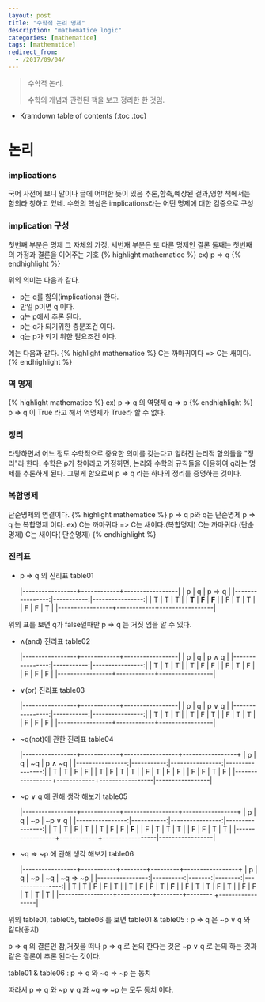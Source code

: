 ```yaml
---
layout: post
title: "수학적 논리 명제"
description: "mathematice logic"
categories: [mathematice]
tags: [mathematice]
redirect_from:
  - /2017/09/04/
---
```


> 수학적 논리.
>
> 수학의 개념과 관련된 책을 보고 정리한 한 것임.

* Kramdown table of contents
{:toc .toc}

# 논리

### implications
 국어 사전에 보니 말이나 글에 어떠한 뜻이 있음
 추론,함축,예상된 결과,영향
 책에서는 함의라 칭하고 있네.
 수학의 핵심은 implications라는 어떤 명제에 대한 검증으로 구성

### implication 구성
 첫번째 부분은 명제 그 자체의 가정.
 세번재 부분은 또 다른 명제인 결론
 둘째는 첫번째의 가정과 결론을 이어주는 기호
{% highlight mathematice %}
 ex) p => q
{% endhighlight %}

위의 의미는 다음과 같다.
* p는 q를 함의(implications) 한다.
* 만일 p이면 q 이다.
* q는 p에서 추론 된다.
* p는 q가 되기위한 충분조건 이다.
* q는 p가 되기 위한 필요조건 이다.

예는 다음과 같다.
{% highlight mathematice %}
C는 까마귀이다 => C는 새이다.
{% endhighlight %}

### 역 명제
{% highlight mathematice %}
 ex) p => q 의 역명제 q => p
{% endhighlight %}
p => q 이 True 라고 해서 역명제가 True라 할 수 없다.

### 정리
타당하면서 어느 정도 수학적으로 중요한 의미를 갖는다고 알려진 논리적 함의들을 "정리"라 한다.
수학은 p가 참이라고 가정하면, 논리와 수학의 규칙들을 이용하여 q라는 명제를 추론하게 된다. 그렇게 함으로써  p => q 라는 하나의 정리를 증명하는 것이다.

### 복합명제
단순명제의 연결이다.
{% highlight mathematice %}
p => q
p와 q는 단순명제 p => q 는 복합명제 이다.
ex) C는 까마귀다 => C는 새이다.(복합명제)
C는 까마귀다 (단순명제)
C는 새이다( 단순명제)
{% endhighlight %}

### 진리표
* p => q 의 진리표 table01

	|-----------------+------------+-----------------|
    |        p        |     q      |     p => q      |
    |----------------:|-----------:|----------------:|
    |       T         |     T      |        T        |
    |     **T**       |   **F**    |      **F**      |
    |       F         |     T      |        T        |
    |       F         |     F      |        T        |
    |-----------------+------------+-----------------|


위의 표를 보면 q가 false일때만 p => q 는 거짓 임을 알 수 있다.

* ∧(and) 진리표 table02

	|-----------------+------------+-----------------|
    |        p        |     q      |      p ∧ q      |
    |----------------:|-----------:|----------------:|
    |       T         |     T      |        T        |
    |       T         |     F      |        F        |
    |       F         |     T      |        F        |
    |       F         |     F      |        F        |
    |-----------------+------------+-----------------|

* ∨(or) 진리표 table03

	|-----------------+------------+-----------------|
    |        p        |     q      |      p ∨ q      |
    |----------------:|-----------:|----------------:|
    |       T         |     T      |        T        |
    |       T         |     F      |        T        |
    |       F         |     T      |        T        |
    |       F         |     F      |        F        |
    |-----------------+------------+-----------------|

* ~q(not)에 관한 진리표 table04

	|-----------------+------------+-----------------+-----------------+
    |        p        |     q      |       ~q        |    p ∧ ~q       |
    |----------------:|-----------:|----------------:|----------------:|
    |       T         |     T      |        F        |        F        |
    |       T         |     F      |        T        |        T        |
    |       F         |     T      |        F        |        F        |
    |       F         |     F      |        T        |        F        |
    |-----------------+------------+-----------------|-----------------|

* ~p ∨ q 에 관해 생각 해보기 table05

	|-----------------+------------+-----------------+-----------------+
    |        p        |     q      |       ~p        |    ~p ∨ q       |
    |----------------:|-----------:|----------------:|----------------:|
    |       T         |     T      |        F        |        T        |
    |       T         |     F      |        F        |      **F**      |
    |       F         |     T      |        T        |        T        |
    |       F         |     F      |        T        |        T        |
    |-----------------+------------+-----------------|-----------------|

* ~q => ~p 에 관해 생각 해보기 table06

	|-----------------+-----------+--------+---------+-----------------+
    |        p        |     q     |   ~p   |    ~q   |     ~q => ~p    |
    |----------------:|----------:|-------:|--------:|----------------:|
    |       T         |     T     |    F   |    F    |        T        |
	|       T         |     F     |    F   |    T    |      **F**      |
	|       F         |     T     |    T   |    F    |        T        |
	|       F         |     F     |    T   |    T    |        T        |
    |-----------------+-----------+--------+-------- +-----------------|


위의 table01, table05, table06 를 보면
table01 & table05 : p => q 은 ~p ∨ q 와 같다(동치)

p => q 의 결론인 참,거짓을 떠나 p => q 로 논의 한다는 것은 ~p ∨ q 로 논의 하는 것과 같은 결론이 추론 된다는 것이다.

table01 & table06 : p => q 와 ~q => ~p 는 동치

따라서 p => q 와 ~p ∨ q 과 ~q => ~p 는 모두 동치 이다.

[^1]: This is a footnote.

[kramdown]: https://kramdown.gettalong.org/
[Simple Texture]: https://github.com/yizeng/jekyll-theme-simple-texture